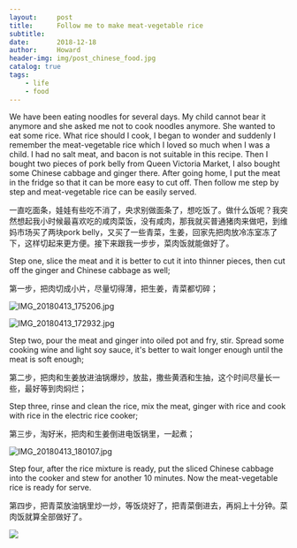 ```yaml
---
layout:     post
title:      Follow me to make meat-vegetable rice
subtitle:   
date:       2018-12-18
author:     Howard
header-img: img/post_chinese_food.jpg
catalog: true
tags:
    - life
    - food
---
```


We have been eating noodles for several days. My child cannot bear it anymore and she asked me not to cook noodles anymore.  She wanted to eat some rice.  What rice should I cook, I began to wonder and suddenly I remember the meat-vegetable rice which I loved so much when I was a child.  I had no salt meat, and bacon is not suitable in this recipe. Then I bought two pieces of pork belly from Queen Victoria Market, I also bought some Chinese cabbage and ginger there.   After going home, I put the meat in the fridge so that it can be more easy to cut off. Then follow me step by step and meat-vegetable rice can be easily served.

一直吃面条，娃娃有些吃不消了，央求别做面条了，想吃饭了。做什么饭呢？我突然想起我小时候最喜欢吃的咸肉菜饭，没有咸肉，那我就买普通猪肉来做吧，到维妈市场买了两块pork belly，又买了一些青菜，生姜，回家先把肉放冷冻室冻了下，这样切起来更方便。接下来跟我一步步，菜肉饭就能做好了。



Step one, slice the meat and it is better to cut it into thinner pieces, then cut off the ginger and Chinese cabbage as well;

第一步，把肉切成小片，尽量切得薄，把生姜，青菜都切碎；

![IMG_20180413_175206.jpg](https://steemitimages.com/DQmXA6JPJEZnrDjqdcGdRjzMqSeBWvq5qFjJTPr7uopVdJa/IMG_20180413_175206.jpg)

![IMG_20180413_172932.jpg](https://steemitimages.com/DQmS5zPpEu52R66T66YpGXCZ7LpaxJgUseK7QXkB8GXNqeF/IMG_20180413_172932.jpg)



Step two, pour the meat and ginger into oiled pot and fry,  stir. Spread some cooking wine and light soy sauce, it's better to wait longer enough until the meat is soft enough;

第二步，把肉和生姜放进油锅爆炒，放盐，撒些黄酒和生抽，这个时间尽量长一些，最好等到肉焖烂；



Step three, rinse and clean the rice, mix the meat, ginger with rice and cook with rice in the electric rice cooker;

第三步，淘好米，把肉和生姜倒进电饭锅里，一起煮；

![IMG_20180413_180107.jpg](https://steemitimages.com/DQmSaUNreetfu9Rwsgur2K8YT7cFtiyoVHHev1QH6BMQUCm/IMG_20180413_180107.jpg)





Step four, after the rice mixture is ready, put the sliced Chinese cabbage into the cooker and stew for another 10 minutes.  Now the meat-vegetable rice is ready for serve.

第四步，把青菜放油锅里炒一炒，等饭烧好了，把青菜倒进去，再焖上十分钟。菜肉饭就算全部做好了。

![](https://steemitimages.com/DQmYcaf2r6uxYGz7sVDHMXkQcBJg62YQhCmiYCHJaLzZCui/image.png)